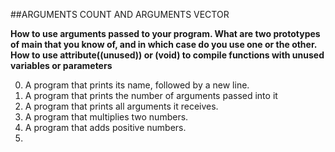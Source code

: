 ##ARGUMENTS COUNT AND ARGUMENTS VECTOR

**How to use arguments passed to your program. What are two prototypes of main that you know of, and in which case do you use one or the other. How to use __attribute__((unused)) or (void) to compile functions with unused variables or parameters**

0. A program that prints its name, followed by a new line.
1. A program that prints the number of arguments passed into it
2. A program that prints all arguments it receives.
3. A program that multiplies two numbers.
4. A program that adds positive numbers.
5. 
